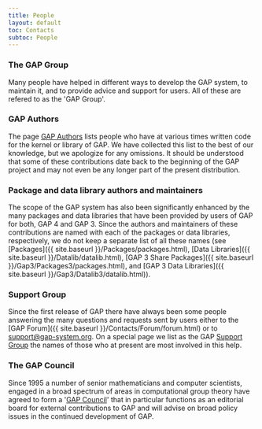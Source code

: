 ```yaml
---
title: People
layout: default
toc: Contacts
subtoc: People
---
```


### The GAP Group

Many people have helped in different ways to develop the GAP system, to
maintain it, and to provide advice and support for users. All of these
are refered to as the 'GAP Group'.

### GAP Authors

The page [GAP Authors](authors.html) lists people who have at various
times written code for the kernel or library of GAP. We have collected
this list to the best of our knowledge, but we apologize for any
omissions. It should be understood that some of these contributions date
back to the beginning of the GAP project and may not even be any longer
part of the present distribution.

### Package and data library authors and maintainers

The scope of the GAP system has also been significantly enhanced by the
many packages and data libraries that have been provided by users of GAP
for both, GAP 4 and GAP 3. Since the authors and maintainers of these
contributions are named with each of the packages or data libraries,
respectively, we do not keep a separate list of all these names (see
[Packages]({{ site.baseurl }}/Packages/packages.html),
[Data Libraries]({{ site.baseurl }}/Datalib/datalib.html),
[GAP 3 Share Packages]({{ site.baseurl }}/Gap3/Packages3/packages.html),
and
[GAP 3 Data Libraries]({{ site.baseurl }}/Gap3/Datalib3/datalib.html)).

### Support Group

Since the first release of GAP there have always been some people
answering the many questions and requests sent by users either to the
[GAP Forum]({{ site.baseurl }}/Contacts/Forum/forum.html) or
to <support@gap-system.org>. On a special page we list as the GAP
[Support Group](supportgroup.html) the names of those who at present are
most involved in this help.

### The GAP Council

Since 1995 a number of senior mathematicians and computer scientists,
engaged in a broad spectrum of areas in computational group theory have
agreed to form a '[GAP Council](Council/council.html)' that in
particular functions as an editorial board for external contributions to
GAP and will advise on broad policy issues in the continued development
of GAP.
